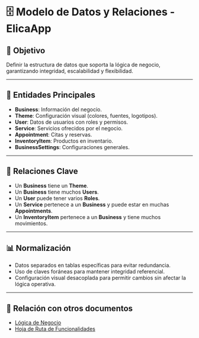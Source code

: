 # 🗄️ Modelo de Datos y Relaciones - ElicaApp

## 🎯 Objetivo
Definir la estructura de datos que soporta la lógica de negocio, garantizando integridad, escalabilidad y flexibilidad.

---

## 📌 Entidades Principales
- **Business**: Información del negocio.
- **Theme**: Configuración visual (colores, fuentes, logotipos).
- **User**: Datos de usuarios con roles y permisos.
- **Service**: Servicios ofrecidos por el negocio.
- **Appointment**: Citas y reservas.
- **InventoryItem**: Productos en inventario.
- **BusinessSettings**: Configuraciones generales.

---

## 🔗 Relaciones Clave
- Un **Business** tiene un **Theme**.
- Un **Business** tiene muchos **Users**.
- Un **User** puede tener varios **Roles**.
- Un **Service** pertenece a un **Business** y puede estar en muchas **Appointments**.
- Un **InventoryItem** pertenece a un **Business** y tiene muchos movimientos.

---

## 📊 Normalización
- Datos separados en tablas específicas para evitar redundancia.
- Uso de claves foráneas para mantener integridad referencial.
- Configuración visual desacoplada para permitir cambios sin afectar la lógica operativa.

---

## 📂 Relación con otros documentos
- [Lógica de Negocio](docs/LOGICA_NEGOCIO.md)
- [Hoja de Ruta de Funcionalidades](docs/ROADMAP.md)
